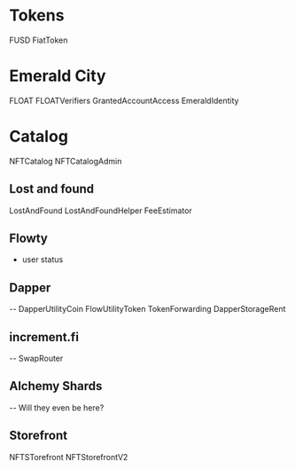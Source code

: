 # Tokens
FUSD
FiatToken

# Emerald City
FLOAT
FLOATVerifiers
GrantedAccountAccess
EmeraldIdentity

# Catalog
NFTCatalog
NFTCatalogAdmin

## Lost and found
LostAndFound
LostAndFoundHelper
FeeEstimator

## Flowty
 - user status

## Dapper
--
DapperUtilityCoin
FlowUtilityToken
TokenForwarding
DapperStorageRent

## increment.fi
--
SwapRouter


## Alchemy Shards
--
Will they even be here?


## Storefront
NFTSTorefront 
NFTStorefrontV2
